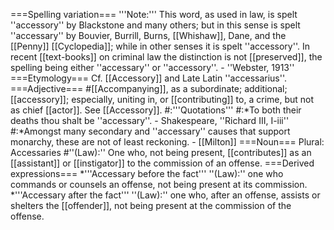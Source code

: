 ===Spelling variation===
'''Note:''' This word, as used in law, is spelt ''accessory'' by Blackstone and many others; but in this sense is spelt ''accessary'' by Bouvier, Burrill, Burns, [[Whishaw]], Dane, and the [[Penny]] [[Cyclopedia]]; while in other senses it is spelt ''accessory''. In recent [[text-books]] on criminal law the distinction is not [[preserved]], the spelling being either ''accessary'' or ''accessory''. - ''Webster, 1913''
===Etymology===
Cf. [[Accessory]] and Late Latin ''accessarius''.
===Adjective===
#[[Accompanying]], as a subordinate; additional; [[accessory]]; especially, uniting in, or [[contributing]] to, a crime, but not as chief [[actor]]. See [[Accessory]].
#:'''Quotations'''
#:*To both their deaths thou shalt be ''accessary''. - Shakespeare, ''Richard III, I-iii''
#:*Amongst many secondary and ''accessary'' causes that support monarchy, these are not of least reckoning. - [[Milton]]
===Noun===
Plural: Accessaries 
#''(Law):'' One who, not being present, [[contributes]] as an [[assistant]] or [[instigator]] to the commission of an offense.
===Derived expressions===
*'''Accessary before the fact''' ''(Law):'' one who commands or counsels an offense, not being present at its commission.
*'''Accessary after the fact''' ''(Law):'' one who, after an offense, assists or shelters the [[offender]], not being present at the commission of the offense.